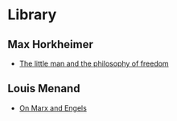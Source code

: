 # Library

## Max Horkheimer
- [The little man and the philosophy of freedom](/library/horkheimer/the-little-man)

## Louis Menand
- [On Marx and Engels](/library/menand/on-marx-and-engels)
